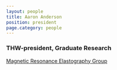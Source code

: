 ```yaml
---
layout: people
title: Aaron Anderson
position: president
page.category: people
---
```


### THW-president, Graduate Research 

[Magnetic Resonance Elastography Group][mre_web]

[mre_web]: http://mre.beckman.illinois.edu/
